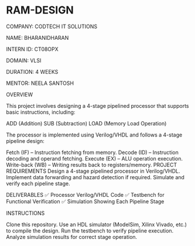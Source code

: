 # RAM-DESIGN

COMPANY: CODTECH IT SOLUTIONS

NAME: BHARANIDHARAN

INTERN ID: CT08OPX

DOMAIN: VLSI

DURATION: 4 WEEKS

MENTOR: NEELA SANTOSH

OVERVIEW

  This project involves designing a 4-stage pipelined processor that supports basic instructions, including:

  ADD (Addition)
  SUB (Subtraction)
  LOAD (Memory Load Operation)
  
  The processor is implemented using Verilog/VHDL and follows a 4-stage pipeline design:

   Fetch (IF) – Instruction fetching from memory.
   Decode (ID) – Instruction decoding and operand fetching.
   Execute (EX) – ALU operation execution.
   Write-back (WB) – Writing results back to registers/memory.
   PROJECT REQUIREMENTS
   Design a 4-stage pipelined processor in Verilog/VHDL.
   Implement data forwarding and hazard detection if required.
   Simulate and verify each pipeline stage.
  
DELIVERABLES
  ✅ Processor Verilog/VHDL Code
  ✅ Testbench for Functional Verification
  ✅ Simulation Showing Each Pipeline Stage

INSTRUCTIONS

  Clone this repository.
  Use an HDL simulator (ModelSim, Xilinx Vivado, etc.) to compile the design.
  Run the testbench to verify pipeline execution.
  Analyze simulation results for correct stage operation.
  
